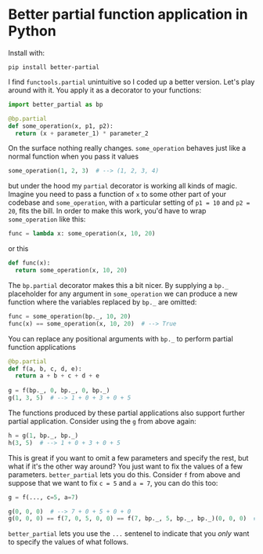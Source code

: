 # Better partial function application in Python

Install with:

```
pip install better-partial
```

I find `functools.partial` unintuitive so I coded up a better version. Let's play around with it. You apply it as a decorator to your functions:

```python
import better_partial as bp

@bp.partial
def some_operation(x, p1, p2):
  return (x + parameter_1) * parameter_2
```

On the surface nothing really changes. `some_operation` behaves just like a normal function when you pass it values

```python
some_operation(1, 2, 3)  # --> (1, 2, 3, 4)
```

but under the hood my `partial` decorator is working all kinds of magic. Imagine you need to pass a function of `x` to some other part of your codebase and `some_operation`, with a particular setting of `p1 = 10` and `p2 = 20`, fits the bill. In order to make this work, you'd have to wrap `some_operation` like this:

```python
func = lambda x: some_operation(x, 10, 20)
```

or this

```python
def func(x):
  return some_operation(x, 10, 20)
```

The `bp.partial` decorator makes this a bit nicer. By supplying a `bp._` placeholder for any argument in `some_operation` we can produce a new function where the variables replaced by `bp._` are omitted:
```python
func = some_operation(bp._, 10, 20)
func(x) == some_operation(x, 10, 20)  # --> True
```

You can replace any positional arguments with `bp._` to perform partial function applications
```python
@bp.partial
def f(a, b, c, d, e):
  return a + b + c + d + e
  
g = f(bp._, 0, bp._, 0, bp._)
g(1, 3, 5)  # --> 1 + 0 + 3 + 0 + 5
```

The functions produced by these partial applications also support further partial application. Consider using the `g` from above again:
```python
h = g(1, bp._, bp._)
h(3, 5)  # --> 1 + 0 + 3 + 0 + 5
```

This is great if you want to omit a few parameters and specify the rest, but what if it's the other way around? You just want to fix the values of a few parameters. `better_partial` lets you do this. Consider `f` from above and suppose that we want to fix `c = 5` and `a = 7`, you can do this too:
```python
g = f(..., c=5, a=7)

g(0, 0, 0)  # --> 7 + 0 + 5 + 0 + 0
g(0, 0, 0) == f(7, 0, 5, 0, 0) == f(7, bp._, 5, bp._, bp._)(0, 0, 0)  # --> True
```

`better_partial` lets you use the `...` sentenel to indicate that you _only_ want to specify the values of what follows.
